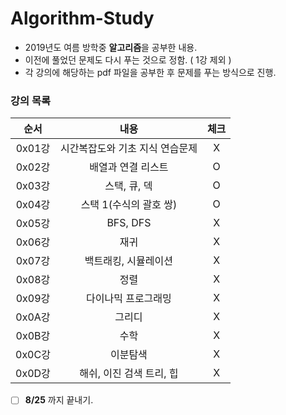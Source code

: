 # Algorithm-Study

* 2019년도 여름 방학중 <strong>알고리즘</strong>을 공부한 내용.
* 이전에 풀었던 문제도 다시 푸는 것으로 정함. ( 1강 제외 )
* 각 강의에 해당하는 pdf 파일을 공부한 후 문제를 푸는 방식으로 진행.

### 강의 목록

| 순서 | 내용 | 체크 |
|:---:|:---:|:---:|
| 0x01강 | 시간복잡도와 기초 지식 연습문제 | X |
| 0x02강 | 배열과 연결 리스트 | O |
| 0x03강 | 스택, 큐, 덱 | O |
| 0x04강 | 스택 1(수식의 괄호 쌍) | O |
| 0x05강 | BFS, DFS | X |
| 0x06강 | 재귀 | X |
| 0x07강 | 백트래킹, 시뮬레이션 | X |
| 0x08강 | 정렬 | X |
| 0x09강 | 다이나믹 프로그래밍 | X |
| 0x0A강 | 그리디 | X |
| 0x0B강 | 수학 | X |
| 0x0C강 | 이분탐색 | X |
| 0x0D강 | 해쉬, 이진 검색 트리, 힙 | X |


- [ ] <strong>8/25</strong> 까지 끝내기.
